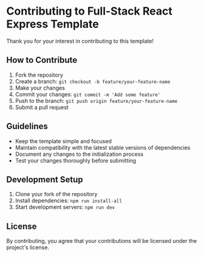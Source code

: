 # Contributing to Full-Stack React Express Template

Thank you for your interest in contributing to this template!

## How to Contribute

1. Fork the repository
2. Create a branch: `git checkout -b feature/your-feature-name`
3. Make your changes
4. Commit your changes: `git commit -m 'Add some feature'`
5. Push to the branch: `git push origin feature/your-feature-name`
6. Submit a pull request

## Guidelines

- Keep the template simple and focused
- Maintain compatibility with the latest stable versions of dependencies
- Document any changes to the initialization process
- Test your changes thoroughly before submitting

## Development Setup

1. Clone your fork of the repository
2. Install dependencies: `npm run install-all`
3. Start development servers: `npm run dev`

## License

By contributing, you agree that your contributions will be licensed under the project's license.
